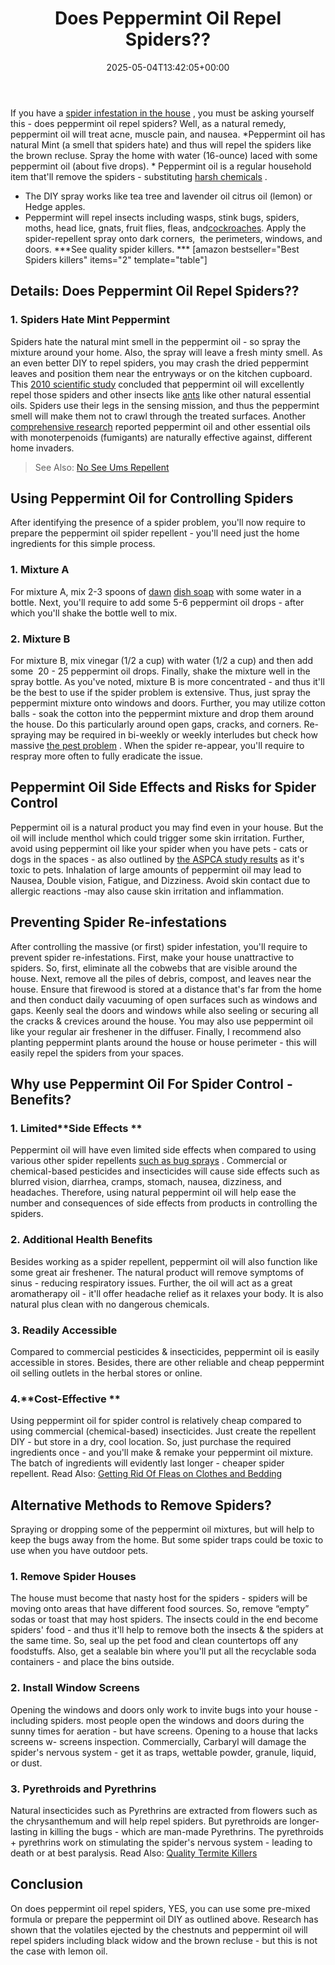 ﻿---
layout: post
title: Does Peppermint Oil Repel Spiders??
date: '2025-05-04T13:42:05+00:00'
categories:
- Guide
- Spiders
tags: []
slug: /does-peppermint-oil-repel-spiders/
lastmod: 2025-05-07T12:21:26+03:00
---

If you have a
[spider infestation in the house](https://pestpolicy.com/how-to-get-rid-of-spiders/)
, you must be asking yourself this - does peppermint oil repel spiders? Well, as a natural remedy, peppermint oil will treat acne, muscle pain, and nausea.
*Peppermint oil has natural Mint (a smell that spiders hate) and thus will repel the spiders like the brown recluse. Spray the home with water (16-ounce) laced with some peppermint oil (about five drops). *
Peppermint oil is a regular household item that'll remove the spiders - substituting
[harsh chemicals](https://pestpolicy.com/bug-bomb-for-spiders/)
.
- The DIY spray works like tea tree and lavender oil citrus oil (lemon) or Hedge apples.
- Peppermint will repel insects including wasps, stink bugs, spiders, moths, head lice, gnats, fruit flies, fleas, and[cockroaches](https://pestpolicy.com/best-roach-killer-for-apartments/).
Apply the spider-repellent spray onto dark corners,  the perimeters, windows, and doors.
***See quality spider killers. ***
[amazon bestseller="Best Spiders killers" items="2" template="table"]
## Details: Does Peppermint Oil Repel Spiders??
### 1. Spiders Hate Mint Peppermint
Spiders hate the natural mint smell in the peppermint oil - so spray the mixture around your home. Also, the spray will leave a fresh minty smell.
As an even better DIY to repel spiders, you may crash the dried peppermint leaves and position them near the entryways or on the kitchen cupboard.
This
[2010 scientific study](https://www.ncbi.nlm.nih.gov/pmc/articles/PMC3014752/#!po=85.2941)
concluded that peppermint oil will excellently repel those spiders and other insects like
[ants](https://pestpolicy.com/best-fire-ant-killer-for-lawns/)
like other natural essential oils.
Spiders use their legs in the sensing mission, and thus the peppermint smell will make them not to crawl through the treated surfaces.
Another
[comprehensive research](https://athenaeum.libs.uga.edu/handle/10724/26478)
reported peppermint oil and other essential oils with monoterpenoids (fumigants) are naturally effective against, different home invaders.
> See Also:
> [No See Ums Repellent](https://pestpolicy.com/best-no-see-ums-repellent/)
## Using Peppermint Oil for Controlling Spiders
After identifying the presence of a spider problem, you'll now require to prepare the peppermint oil spider repellent - you'll need just the home ingredients for this simple process.
### 1. Mixture A
For mixture A, mix 2-3 spoons of
[dawn](https://pestpolicy.com/dawn-dish-soap-for-fleas/)
[dish soap](https://pestpolicy.com/dawn-dish-soap-for-fleas/)
with some water in a bottle. Next, you'll require to add some 5-6 peppermint oil drops - after which you'll shake the bottle well to mix.
### 2. Mixture B
For mixture B, mix vinegar (1/2 a cup) with water (1/2 a cup) and then add some  20 - 25 peppermint oil drops. Finally, shake the mixture well in the spray bottle.
As you've noted, mixture B is more concentrated - and thus it'll be the best to use if the spider problem is extensive. Thus, just spray the peppermint mixture onto windows and doors.
Further, you may utilize cotton balls - soak the cotton into the peppermint mixture and drop them around the house. Do this particularly around open gaps, cracks, and corners.
Re-spraying may be required in bi-weekly or weekly interludes but check how massive
[the pest problem](https://pestpolicy.com/)
. When the spider re-appear, you'll require to respray more often to fully eradicate the issue.
## Peppermint Oil Side Effects and Risks for Spider Control
Peppermint oil is a natural product you may find even in your house. But the oil will include menthol which could trigger some skin irritation.
Further, avoid using peppermint oil like your spider when you have pets - cats or dogs in the spaces - as also outlined by
[the ASPCA study results](https://www.aspca.org/pet-care/animal-poison-control/toxic-and-non-toxic-plants/mint)
as it's toxic to pets.
Inhalation of large amounts of peppermint oil may lead to Nausea, Double vision, Fatigue, and Dizziness. Avoid skin contact due to allergic reactions -may also cause skin irritation and inflammation.
## Preventing Spider Re-infestations
After controlling the massive (or first) spider infestation, you'll require to prevent spider re-infestations. First, make your house unattractive to spiders.
So, first, eliminate all the cobwebs that are visible around the house. Next, remove all the piles of debris, compost, and leaves near the house.
Ensure that firewood is stored at a distance that's far from the home and then conduct daily vacuuming of open surfaces such as windows and gaps.
Keenly seal the doors and windows while also seeling or securing all the cracks & crevices around the house. You may also use peppermint oil like your regular air freshener in the diffuser.
Finally, I recommend also planting peppermint plants around the house or house perimeter - this will easily repel the spiders from your spaces.
## Why use Peppermint Oil For Spider Control - Benefits?
### 1. Limited**Side Effects **
Peppermint oil will have even limited side effects when compared to using various other spider repellents
[such as bug sprays](https://pestpolicy.com/how-to-get-rid-of-brown-recluse-spiders/)
.
Commercial or chemical-based pesticides and insecticides will cause side effects such as blurred vision, diarrhea, cramps, stomach, nausea, dizziness, and headaches.
Therefore, using natural peppermint oil will help ease the number and consequences of side effects from products in controlling the spiders.
### 2. Additional Health Benefits
Besides working as a spider repellent, peppermint oil will also function like some great air freshener.
The natural product will remove symptoms of sinus - reducing respiratory issues.
Further, the oil will act as a great aromatherapy oil - it'll offer headache relief as it relaxes your body. It is also natural plus clean with no dangerous chemicals.
### 3. Readily Accessible
Compared to commercial pesticides & insecticides, peppermint oil is easily accessible in stores.
Besides, there are other reliable and cheap peppermint oil selling outlets in the herbal stores or online.
### 4.**Cost-Effective **
Using peppermint oil for spider control is relatively cheap compared to using commercial (chemical-based) insecticides. Just create the repellent DIY - but store in a dry, cool location.
So, just purchase the required ingredients once - and you'll make & remake your peppermint oil mixture. The batch of ingredients will evidently last longer - cheaper spider repellent.
Read Also:
[Getting Rid Of Fleas on Clothes and Bedding](https://pestpolicy.com/how-to-get-rid-of-fleas-on-clothes-and-bedding/)
## Alternative Methods to Remove Spiders?
Spraying or dropping some of the peppermint oil mixtures, but will help to keep the bugs away from the home.
But some spider traps could be toxic to use when you have outdoor pets.
### 1. Remove Spider Houses
The house must become that nasty host for the spiders - spiders will be moving onto areas that have different food sources. So, remove “empty” sodas or toast that may host spiders.
The insects could in the end become spiders' food - and thus it'll help to remove both the insects & the spiders at the same time. So, seal up the pet food and clean countertops off any foodstuffs.
Also, get a sealable bin where you'll put all the recyclable soda containers - and place the bins outside.
### 2. Install Window Screens
Opening the windows and doors only work to invite bugs into your house - including spiders. most people open the windows and doors during the sunny times for aeration - but have screens.
Opening to a house that lacks screens w- screens inspection. Commercially, Carbaryl will damage the spider's nervous system - get it as traps, wettable powder, granule, liquid, or dust.
### 3. Pyrethroids and Pyrethrins
Natural insecticides such as Pyrethrins are extracted from flowers such as the chrysanthemum and will help repel spiders.
But pyrethroids are longer-lasting in killing the bugs - which are man-made Pyrethrins.
The pyrethroids + pyrethrins work on stimulating the spider's nervous system - leading to death or at best paralysis.
Read Also:
[Quality Termite Killers](https://pestpolicy.com/best-termite-killer/)
## Conclusion
On does peppermint oil repel spiders, YES, you can use some pre-mixed formula or prepare the peppermint oil DIY as outlined above.
Research has shown that the volatiles ejected by the chestnuts and peppermint oil will repel spiders including black widow and the brown recluse - but this is not the case with lemon oil.